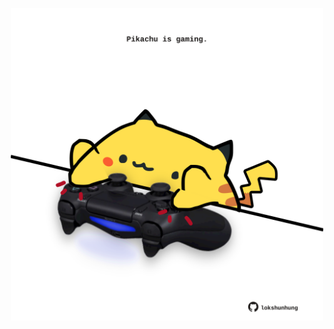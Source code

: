<!-- built at 16/06/2022, 15:01:14 UTC -->
<p align="center">
  <img width="500" height="500" src="./ReadmeImage.svg">
</p>
